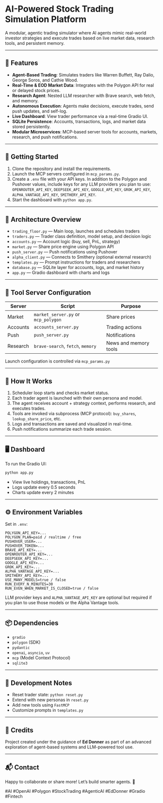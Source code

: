 # AI-Powered Stock Trading Simulation Platform

A modular, agentic trading simulator where AI agents mimic real-world investor strategies and execute trades based on live market data, research tools, and persistent memory.

---

## 🚀 Features

- **Agent-Based Trading**: Simulates traders like Warren Buffett, Ray Dalio, George Soros, and Cathie Wood.
- **Real-Time & EOD Market Data**: Integrates with the Polygon API for real or delayed stock prices.
- **Research Agent**: Nested LLM researcher with Brave search, web fetch, and memory.
- **Autonomous Execution**: Agents make decisions, execute trades, send push updates, and self-log.
- **Live Dashboard**: View trader performance via a real-time Gradio UI.
- **SQLite Persistence**: Accounts, transactions, logs, and market data stored persistently.
- **Modular Microservices**: MCP-based server tools for accounts, markets, research, and push notifications.

---

## 🏁 Getting Started

1. Clone the repository and install the requirements.
2. Launch the MCP servers configured in `mcp_params.py`.
3. Create a `.env` file with your API keys. In addition to the Polygon and Pushover values, include keys for any LLM providers you plan to use:
   `OPENROUTER_API_KEY`, `DEEPSEEK_API_KEY`, `GOOGLE_API_KEY`, `GROK_API_KEY`, `ALPHA_VANTAGE_API_KEY`, `SMITHERY_API_KEY`.
4. Start the dashboard with `python app.py`.

---

## 🧱 Architecture Overview

- `trading_floor.py` — Main loop, launches and schedules traders
- `traders.py` — Trader class definition, model setup, and decision logic
- `accounts.py` — Account logic (buy, sell, PnL, strategy)
- `market.py` — Share price engine using Polygon API
- `push_server.py` — Push notifications using Pushover
- `alpha_client.py` — Connects to Smithery (optional external research)
- `templates.py` — Prompt instructions for traders and researchers
- `database.py` — SQLite layer for accounts, logs, and market history
- `app.py` — Gradio dashboard with charts and logs

---

## 🔧 Tool Server Configuration

| Server   | Script                              | Purpose               |
| -------- | ----------------------------------- | --------------------- |
| Market   | `market_server.py` or `mcp_polygon` | Share prices          |
| Accounts | `accounts_server.py`                | Trading actions       |
| Push     | `push_server.py`                    | Notifications         |
| Research | `brave-search`, `fetch`, `memory`   | News and memory tools |

Launch configuration is controlled via `mcp_params.py`

---

## 🧠 How It Works

1. Scheduler loop starts and checks market status.
2. Each trader agent is launched with their own persona and model.
3. The agent receives account + strategy context, performs research, and executes trades.
4. Tools are invoked via subprocess (MCP protocol): `buy_shares`, `lookup_share_price`, etc.
5. Logs and transactions are saved and visualized in real-time.
6. Push notifications summarize each trade session.

---

## 🖥️ Dashboard

To run the Gradio UI:

```bash
python app.py
```

- View live holdings, transactions, PnL
- Logs update every 0.5 seconds
- Charts update every 2 minutes

---

## ⚙️ Environment Variables

Set in `.env`:

```
POLYGON_API_KEY=...
POLYGON_PLAN=paid / realtime / free
PUSHOVER_USER=...
PUSHOVER_TOKEN=...
BRAVE_API_KEY=...
OPENROUTER_API_KEY=...
DEEPSEEK_API_KEY=...
GOOGLE_API_KEY=...
GROK_API_KEY=...
ALPHA_VANTAGE_API_KEY=...
SMITHERY_API_KEY=...
USE_MANY_MODELS=true / false
RUN_EVERY_N_MINUTES=30
RUN_EVEN_WHEN_MARKET_IS_CLOSED=true / false
```

LLM provider keys and `ALPHA_VANTAGE_API_KEY` are optional but required if you
plan to use those models or the Alpha Vantage tools.

---

## 📦 Dependencies

- `gradio`
- `polygon` (SDK)
- `pydantic`
- `openai`, `asyncio`, `uv`
- `mcp` (Model Context Protocol)
- `sqlite3`

---

## 🧪 Development Notes

- Reset trader state: `python reset.py`
- Extend with new personas in `reset.py`
- Add new tools using `FastMCP`
- Customize prompts in `templates.py`

---

## 🧵 Credits

Project created under the guidance of **Ed Donner** as part of an advanced exploration of agent-based systems and LLM-powered tool use.

---

## 📬 Contact

Happy to collaborate or share more! Let’s build smarter agents. 🧠

#AI #OpenAI #Polygon #StockTrading #AgenticAI #EdDonner #Gradio #Fintech
